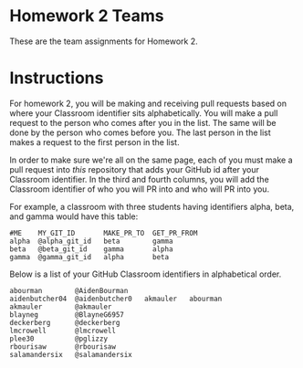# Homework 2 Teams

These are the team assignments for Homework 2.

# Instructions

For homework 2, you will be making and receiving pull requests
based on where your Classroom identifier sits alphabetically.
You will make a pull request to the person who comes after you in the list.
The same will be done by the person who comes before you. The last person in the list
makes a request to the first person in the list.

In order to make sure we're all on the same page, each of you
must make a pull request into *this* repository that adds your
GitHub id after your Classroom identifier.  In the third and fourth columns,
you will add the Classroom identifier of who you will PR into and who will PR into you.  

For example, a classroom with three students having identifiers
alpha, beta, and gamma would have this table:

```
#ME    MY_GIT_ID       MAKE_PR_TO  GET_PR_FROM
alpha  @alpha_git_id   beta        gamma  
beta   @beta_git_id    gamma       alpha
gamma  @gamma_git_id   alpha       beta
```

Below is a list of your GitHub Classroom identifiers in 
alphabetical order.  

```
abourman        @AidenBourman
aidenbutcher04  @aidenbutcher0   akmauler   abourman
akmauler        @akmauler
blayneg         @BlayneG6957
deckerberg      @deckerberg
lmcrowell       @lmcrowell
plee30          @pglizzy
rbourisaw       @rbourisaw
salamandersix   @salamandersix
```


